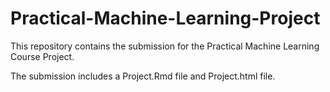 # Practical-Machine-Learning-Project

This repository contains the submission for the Practical Machine Learning Course Project.

The submission includes a Project.Rmd file and Project.html file.